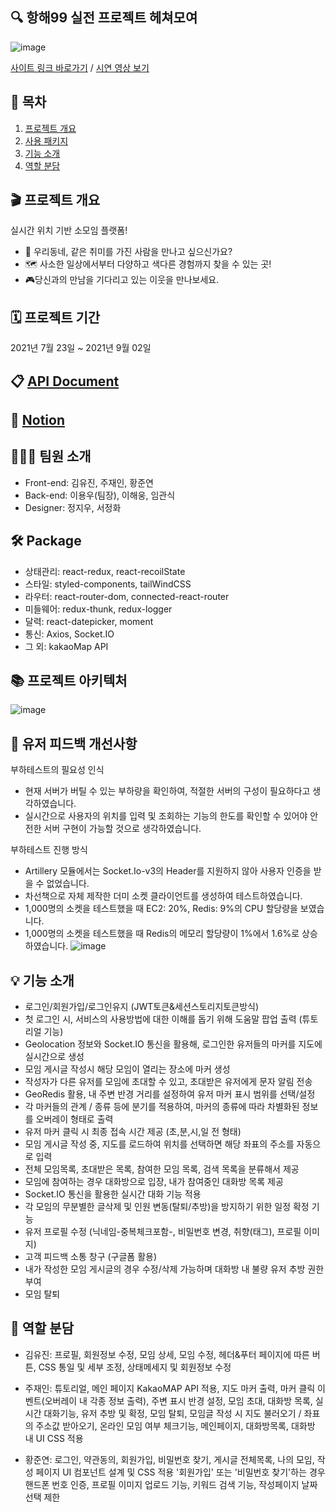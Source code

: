 ## :mag: 항해99 실전 프로젝트 **헤쳐모여**

![image](https://user-images.githubusercontent.com/83893777/133616407-26be250e-70bc-4957-9e5b-a2968364b983.png)


[사이트 링크 바로가기](https://moyeora.org/) / [시연 영상 보기](https://youtu.be/MpwPiutwqaY)



## 🚩 목차
1. [프로젝트 개요](#-프로젝트-개요)
2. [사용 패키지](#-package)
3. [기능 소개](#-기능-소개)
4. [역할 분담](#-역할-분담)



## 🎬 프로젝트 개요
실시간 위치 기반 소모임 플랫폼!
- 👫 우리동네, 같은 취미를 가진 사람을 만나고 싶으신가요?
- 🗺 사소한 일상에서부터 다양하고 색다른 경험까지 찾을 수 있는 곳!
- 🎮당신과의 만남을 기다리고 있는 이웃을 만나보세요.



## 🗓 프로젝트 기간
2021년 7월 23일 ~ 2021년 9월 02일



## 📋 [API Document](https://docs.google.com/spreadsheets/d/1_zMxl_czR4sAvctT4WjlYpJnrBMlpKr5b2o5Cim8Nxs/edit#gid=328670061)



## 📂 [Notion](https://trusted-sail-28c.notion.site/99-9-b3c6d3acc4cd489d8abda6c0b7f3c714)



## 💁🏻‍♂️ 팀원 소개
- Front-end: 김유진, 주재인, 황준연
- Back-end: 이용우(팀장), 이해웅, 임관식
- Designer: 정지우, 서정화



## 🛠 Package

- 상태관리: react-redux, react-recoilState
- 스타일: styled-components, tailWindCSS
- 라우터: react-router-dom, connected-react-router
- 미들웨어: redux-thunk, redux-logger
- 달력: react-datepicker, moment
- 통신: Axios, Socket.IO
- 그 외: kakaoMap API



## 📚 프로젝트 아키텍처
![image](https://user-images.githubusercontent.com/83893777/133617758-e91c20fc-e991-4d38-814b-3e746c753951.png)

## 📌 유저 피드백 개선사항

부하테스트의 필요성 인식

- 현재 서버가 버틸 수 있는 부하량을 확인하여, 적절한 서버의 구성이 필요하다고 생각하였습니다.
- 실시간으로 사용자의 위치를 입력 및 조회하는 기능의 한도를 확인할 수 있어야 안전한 서버 구현이 가능할 것으로 생각하였습니다.

부하테스트 진행 방식

- Artillery 모듈에서는 Socket.Io-v3의 Header를 지원하지 않아 사용자 인증을 받을 수 없었습니다.
- 차선책으로 자체 제작한 더미 소켓 클라이언트를 생성하여 테스트하였습니다.
- 1,000명의 소켓을 테스트했을 때 EC2: 20%, Redis: 9%의 CPU 할당량을 보였습니다.
- 1,000명의 소켓을 테스트했을 때 Redis의 메모리 할당량이 1%에서 1.6%로 상승하였습니다.
![image](https://user-images.githubusercontent.com/83893777/133619517-176c29ad-6e82-45bb-bd7f-3ffbc80715a1.png)


## 💡 기능 소개

- 로그인/회원가입/로그인유지 (JWT토큰&세션스토리지토큰방식)
- 첫 로그인 시, 서비스의 사용방법에 대한 이해를 돕기 위해 도움말 팝업 출력 (튜토리얼 기능)
- Geolocation 정보와 Socket.IO 통신을 활용해, 로그인한 유저들의 마커를 지도에 실시간으로 생성
- 모임 게시글 작성시 해당 모임이 열리는 장소에 마커 생성
- 작성자가 다른 유저를 모임에 초대할 수 있고, 초대받은 유저에게 문자 알림 전송
- GeoRedis 활용, 내 주변 반경 거리를 설정하여 유저 마커 표시 범위를 선택/설정
- 각 마커들의 관계 / 종류 등에 분기를 적용하여, 마커의 종류에 따라 차별화된 정보를 오버레이 형태로 출력
- 유저 마커 클릭 시 최종 접속 시간 제공 (초,분,시,일 전 형태)
- 모임 게시글 작성 중, 지도를 로드하여 위치를 선택하면 해당 좌표의 주소를 자동으로 입력
- 전체 모임목록, 초대받은 목록, 참여한 모임 목록, 검색 목록을 분류해서 제공
- 모임에 참여하는 경우 대화방으로 입장, 내가 참여중인 대화방 목록 제공
- Socket.IO 통신을 활용한 실시간 대화 기능 적용
- 각 모임의 무분별한 글삭제 및 인원 변동(탈퇴/추방)을 방지하기 위한 일정 확정 기능
- 유저 프로필 수정 (닉네임-중복체크포함-, 비밀번호 변경, 취향(태그), 프로필 이미지)
- 고객 피드백 소통 창구 (구글폼 활용)
- 내가 작성한 모임 게시글의 경우 수정/삭제 가능하며 대화방 내 불량 유저 추방 권한 부여
- 모임 탈퇴



## 💪 역할 분담

- 김유진: 프로필, 회원정보 수정, 모임 상세, 모임 수정, 헤더&푸터 페이지에 따른 버튼, CSS 통일 및 세부 조정, 상태메세지 및 회원정보 수정


- 주재인: 튜토리얼, 메인 페이지 KakaoMAP API 적용, 지도 마커 출력, 마커 클릭 이벤트(오버레이 내 각종 정보 출력), 주변 표시 반경 설정, 모임 초대, 대화방 목록, 실시간 대화기능,
          유저 추방 및 확정, 모임 탈퇴, 모임글 작성 시 지도 불러오기 / 좌표의 주소값 받아오기, 온라인 모임 여부 체크기능, 메인페이지, 대화방목록, 대화방 내 UI CSS 적용
          
          
- 황준연: 로그인, 약관동의, 회원가입, 비밀번호 찾기, 게시글 전체목록, 나의 모임, 작성 페이지 UI 컴포넌트 설계 및 CSS 적용
        '회원가입' 또는 '비밀번호 찾기'하는 경우 핸드폰 번호 인증, 프로필 이미지 업로드 기능, 키워드 검색 기능, 작성페이지 날짜 선택 제한
